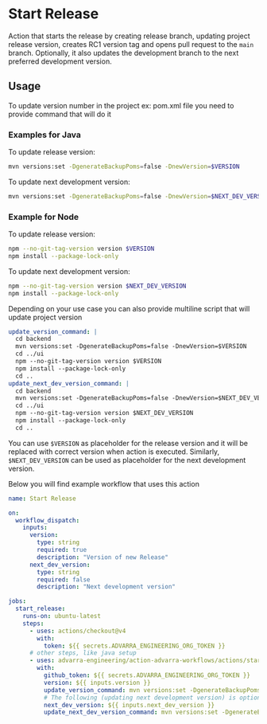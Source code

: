 # Start Release

Action that starts the release by creating release branch, updating project
release version, creates RC1 version tag and opens pull request to the `main`
branch. Optionally, it also updates the development branch to the next
preferred development version.

## Usage

To update version number in the project ex: pom.xml file you need to provide
command that will do it

### Examples for Java

To update release version:

```sh
mvn versions:set -DgenerateBackupPoms=false -DnewVersion=$VERSION
```

To update next development version:

```sh
mvn versions:set -DgenerateBackupPoms=false -DnewVersion=$NEXT_DEV_VERSION
```

### Example for Node

To update release version:

```sh
npm --no-git-tag-version version $VERSION
npm install --package-lock-only
```

To update next development version:

```sh
npm --no-git-tag-version version $NEXT_DEV_VERSION
npm install --package-lock-only
```

Depending on your use case you can also provide multiline script that will
update project version

```yaml
update_version_command: |
  cd backend
  mvn versions:set -DgenerateBackupPoms=false -DnewVersion=$VERSION
  cd ../ui
  npm --no-git-tag-version version $VERSION
  npm install --package-lock-only
  cd ..
update_next_dev_version_command: |
  cd backend
  mvn versions:set -DgenerateBackupPoms=false -DnewVersion=$NEXT_DEV_VERSION
  cd ../ui
  npm --no-git-tag-version version $NEXT_DEV_VERSION
  npm install --package-lock-only
  cd ..
```

You can use `$VERSION` as placeholder for the release version and it will be
replaced with correct version when action is executed. Similarly,
`$NEXT_DEV_VERSION` can be used as placeholder for the next development version.

Below you will find example workflow that uses this action

```yaml
name: Start Release

on:
  workflow_dispatch:
    inputs:
      version:
        type: string
        required: true
        description: "Version of new Release"
      next_dev_version:
        type: string
        required: false
        description: "Next development version"

jobs:
  start_release:
    runs-on: ubuntu-latest
    steps:
      - uses: actions/checkout@v4
        with:
          token: ${{ secrets.ADVARRA_ENGINEERING_ORG_TOKEN }}
      # other steps, like java setup
      - uses: advarra-engineering/action-advarra-workflows/actions/start-release@v1
        with:
          github_token: ${{ secrets.ADVARRA_ENGINEERING_ORG_TOKEN }}
          version: ${{ inputs.version }}
          update_version_command: mvn versions:set -DgenerateBackupPoms=false -DnewVersion=$VERSION
          # The following (updating next development version) is optional.
          next_dev_version: ${{ inputs.next_dev_version }}
          update_next_dev_version_command: mvn versions:set -DgenerateBackupPoms=false -DnewVersion=$NEXT_DEV_VERSION
```
